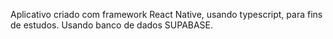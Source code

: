 Aplicativo criado com framework React Native, usando typescript, para fins de estudos. Usando banco de dados SUPABASE.
